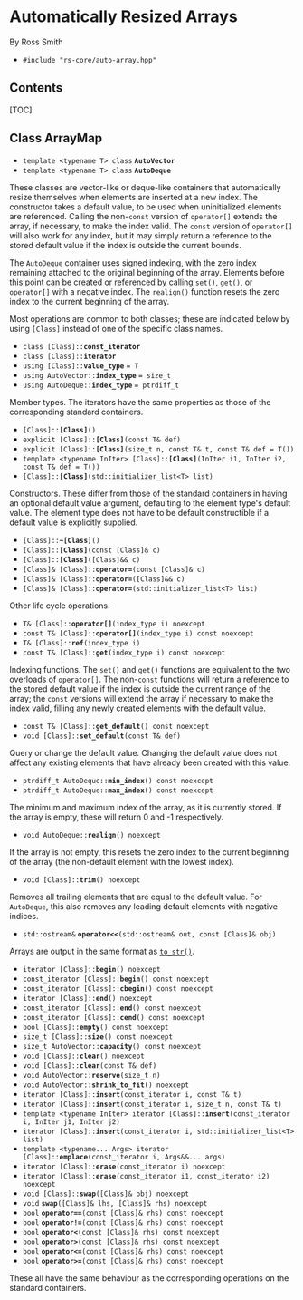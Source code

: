 # Automatically Resized Arrays #

By Ross Smith

* `#include "rs-core/auto-array.hpp"`

## Contents ##

[TOC]

## Class ArrayMap ##

* `template <typename T> class` **`AutoVector`**
* `template <typename T> class` **`AutoDeque`**

These classes are vector-like or deque-like containers that automatically
resize themselves when elements are inserted at a new index. The constructor
takes a default value, to be used when uninitialized elements are referenced.
Calling the non-`const` version of `operator[]` extends the array, if
necessary, to make the index valid. The `const` version of `operator[]` will
also work for any index, but it may simply return a reference to the stored
default value if the index is outside the current bounds.

The `AutoDeque` container uses signed indexing, with the zero index remaining
attached to the original beginning of the array. Elements before this point
can be created or referenced by calling `set()`, `get()`, or `operator[]` with
a negative index. The `realign()` function resets the zero index to the
current beginning of the array.

Most operations are common to both classes; these are indicated below by using
`[Class]` instead of one of the specific class names.

* `class [Class]::`**`const_iterator`**
* `class [Class]::`**`iterator`**
* `using [Class]::`**`value_type`** `= T`
* `using AutoVector::`**`index_type`** `= size_t`
* `using AutoDeque::`**`index_type`** `= ptrdiff_t`

Member types. The iterators have the same properties as those of the
corresponding standard containers.

* `[Class]::`**`[Class]`**`()`
* `explicit [Class]::`**`[Class]`**`(const T& def)`
* `explicit [Class]::`**`[Class]`**`(size_t n, const T& t, const T& def = T())`
* `template <typename InIter> [Class]::`**`[Class]`**`(InIter i1, InIter i2, const T& def = T())`
* `[Class]::`**`[Class]`**`(std::initializer_list<T> list)`

Constructors. These differ from those of the standard containers in having an
optional default value argument, defaulting to the element type's default
value. The element type does not have to be default constructible if a default
value is explicitly supplied.

* `[Class]::`**`~[Class]`**`()`
* `[Class]::`**`[Class]`**`(const [Class]& c)`
* `[Class]::`**`[Class]`**`([Class]&& c)`
* `[Class]& [Class]::`**`operator=`**`(const [Class]& c)`
* `[Class]& [Class]::`**`operator=`**`([Class]&& c)`
* `[Class]& [Class]::`**`operator=`**`(std::initializer_list<T> list)`

Other life cycle operations.

* `T& [Class]::`**`operator[]`**`(index_type i) noexcept`
* `const T& [Class]::`**`operator[]`**`(index_type i) const noexcept`
* `T& [Class]::`**`ref`**`(index_type i)`
* `const T& [Class]::`**`get`**`(index_type i) const noexcept`

Indexing functions. The `set()` and `get()` functions are equivalent to the
two overloads of `operator[]`. The non-`const` functions will return a
reference to the stored default value if the index is outside the current
range of the array; the `const` versions will extend the array if necessary to
make the index valid, filling any newly created elements with the default
value.

* `const T& [Class]::`**`get_default`**`() const noexcept`
* `void [Class]::`**`set_default`**`(const T& def)`

Query or change the default value. Changing the default value does not affect
any existing elements that have already been created with this value.

* `ptrdiff_t AutoDeque::`**`min_index`**`() const noexcept`
* `ptrdiff_t AutoDeque::`**`max_index`**`() const noexcept`

The minimum and maximum index of the array, as it is currently stored. If the
array is empty, these will return 0 and -1 respectively.

* `void AutoDeque::`**`realign`**`() noexcept`

If the array is not empty, this resets the zero index to the current beginning
of the array (the non-default element with the lowest index).

* `void [Class]::`**`trim`**`() noexcept`

Removes all trailing elements that are equal to the default value. For
`AutoDeque`, this also removes any leading default elements with negative
indices.

* `std::ostream&` **`operator<<`**`(std::ostream& out, const [Class]& obj)`

Arrays are output in the same format as
[`to_str()`](string.html#string-formatting-functions).

* `iterator [Class]::`**`begin`**`() noexcept`
* `const_iterator [Class]::`**`begin`**`() const noexcept`
* `const_iterator [Class]::`**`cbegin`**`() const noexcept`
* `iterator [Class]::`**`end`**`() noexcept`
* `const_iterator [Class]::`**`end`**`() const noexcept`
* `const_iterator [Class]::`**`cend`**`() const noexcept`
* `bool [Class]::`**`empty`**`() const noexcept`
* `size_t [Class]::`**`size`**`() const noexcept`
* `size_t AutoVector::`**`capacity`**`() const noexcept`
* `void [Class]::`**`clear`**`() noexcept`
* `void [Class]::`**`clear`**`(const T& def)`
* `void AutoVector::`**`reserve`**`(size_t n)`
* `void AutoVector::`**`shrink_to_fit`**`() noexcept`
* `iterator [Class]::`**`insert`**`(const_iterator i, const T& t)`
* `iterator [Class]::`**`insert`**`(const_iterator i, size_t n, const T& t)`
* `template <typename InIter> iterator [Class]::`**`insert`**`(const_iterator i, InIter j1, InIter j2)`
* `iterator [Class]::`**`insert`**`(const_iterator i, std::initializer_list<T> list)`
* `template <typename... Args> iterator [Class]::`**`emplace`**`(const_iterator i, Args&&... args)`
* `iterator [Class]::`**`erase`**`(const_iterator i) noexcept`
* `iterator [Class]::`**`erase`**`(const_iterator i1, const_iterator i2) noexcept`
* `void [Class]::`**`swap`**`([Class]& obj) noexcept`
* `void` **`swap`**`([Class]& lhs, [Class]& rhs) noexcept`
* `bool` **`operator==`**`(const [Class]& rhs) const noexcept`
* `bool` **`operator!=`**`(const [Class]& rhs) const noexcept`
* `bool` **`operator<`**`(const [Class]& rhs) const noexcept`
* `bool` **`operator>`**`(const [Class]& rhs) const noexcept`
* `bool` **`operator<=`**`(const [Class]& rhs) const noexcept`
* `bool` **`operator>=`**`(const [Class]& rhs) const noexcept`

These all have the same behaviour as the corresponding operations on the
standard containers.
